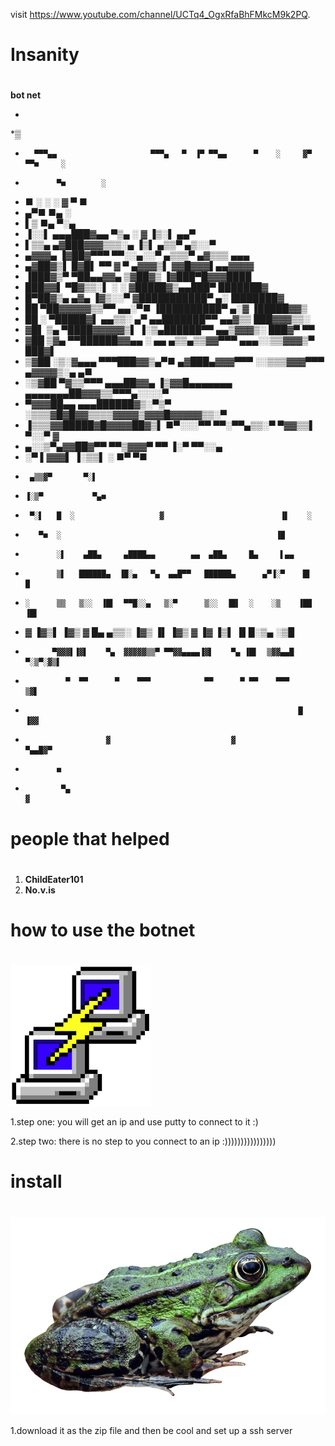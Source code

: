 visit https://www.youtube.com/channel/UCTq4_OgxRfaBhFMkcM9k2PQ.

# Insanity <h1>

**bot net**

*  
*▒                                                                               
*       ▀▀▀▄▄                     ▀▀▀▄   ▀  ▐▀ ▀▀▄▄      ▀    ░     ▓▀ ▀▀■     ░ 
*            ▀■        ░                                                         
*  ■      ░                  ░    ░       ▓         ▀        ■                   
*   ▄▀■                                                       ■▄          ░      
*  ▌▒                    ■▄                                     ▀░▄              
* ▐░░▌       ▄▄▄███▓▄▄    ▀▒▄           ░       ▓               ▐▒░▌     ▄▄▀     
*  ▌▒▒▄    ▄▓███▓▓▓▒▒▒░▄   ▐▒▌                                 ▄▒▒▀   ▄▒░░▀      
*   ▄▓▓▓▄ ▐▓██▓▀▀▀   ▀▀░░▄░░▀                               ▄▒▒▒▀   ▄▓▒▒▒    ▄▄▄ 
*  ▄▓██▓▒▌ █▓█▌         ▀▀                 ▓        ▀     ▄▓▓▓▒▌   ▓▓█▓▓▓▌▄▄▓▓▓▓ 
* ▐███▓▒▀   ▀██▄▄▓▓▄                                     ▒▓██▓▒   ▐▓███▀█▓▓▓████ 
* ███▓▓▌      ▀█▓▒▒░▌   ░          ░                    ▓█████▓▒▄▄███▀  ███████▓ 
* █▀██▓▒▄ ▄▓▄ ▐▓▒░░▀                                   ▓███████████▀ ▄░▐███████▓ 
* ██ ▀██▓▓▓▓▓▒▒▀▀  ▄▄░▀■                              ▐██████████▀ ▄░▓ ▐█████▓▓▒ 
* ██ ░ ▀█████▓▌ ▄▄▒▒░                           ▄▀  ▄▄███████▀▀ ▄▄▓▒▒  ███▓▓▓▒▒░ 
* ▓█▌ ▒▄ ▀████▓▓▓▓▓▒▌                          ▐░▒▄██████▀▀ ▄▄▒▓▓▓▒░  ███▓▀   ▀▀ 
* ▓██  ▒▓▄ ▀▀██████▓▓▄▄          ░    ▄▄   ▄▒▒▄▒▒▓▓▀▀▀ ▄▄▄░░▒▒▓▓▓▒▀  ███▓▌       
* ▒▓██  ░▒░▓▄▄▄ ▀▀▀███▓▓▒▄▀■        ▄▓███▄▓▓▓▀▀▀    ░░▒▒▒▓▓▓▀▀▀    ▄▓▓▓▓▒░▄   ▄■ 
* ░▒▓██  ▀▓▒▒▀▀▀  ▄▄▄██▓▓▄         ▐▒▓▓█▄▄▄▄▄▄▄        ▄▄▄▄▄▄▄██▓▓▓▒▒▀▀▀▄░░░░▀   
* ▀▓▓▓██▄▄  ▄▄▄██████▓▒░▀▒▀         ░▒▒▒▓█▓█▓▓▒▒▒▒▓▓▓▓▒▓▓▓█▓▓▓▓▓▒▒░▀             
*  ▐▒▒▒▓▓█████▓█▓▓▓▓██▓▒▌         ■▀░░░▀▀    ▀▀░▀▀▄▒▒░▀  ▀▓▓▒▒▌ ▀░░▀      ▓      
* ▄░░▒▀▄▓▓██▓▀▀  ▀▀▒▓▓▓▀            ▀▀             ▐░▀     ▀▀░░▄                 
* ░▀    ▌▓▓▓▌     ▐░▒▒▌     ░                     ■▀           ▀■                
*      ▄▒▒▓▀       ▀░▌                                                           
*     ▐░▒▀           ▀▄■                                                         
*      ▀░▌   █  ░                   ▓                          ▐▌    ░           
*        ▀■  ░                                                ▐█                 
*            ░▌    ▄██▄     ▄████▄▄        ▄▄  ▄██▄     █▄     ▌▄▄               
*            ▒▌   ██████▄  ▐█░▄   ▀▄  ▄▄█▀▀   ██████▄      ▄▀▐░▀    █▌   █       
*     ░      ▒▒   ▒░░  ▐█▌  ▀▀█░░▄   ▒░▀      ▒░░  ▐█▌  ░    ░▒    ▐██  ▐█▌      
*   ▓       ▐▓▒▌ ▐▓▒    ▓  █▄  ▄▒▒░ ▐▓▒   ▐▌ ▐▓▒    ▓  ▐▓   ▐▒▌  ▐▌█░▒▄ ░▒█      
*           ▀▓▓▓▌▐▓▌    ▀▄  ▓▓▓▓▓▒▒▀ ▀▀▓▓▄▄▄▄▐▓▌    ▀▄ ▐█▌  ▒▓▓▄▄█  ▀░▒▀░▓▒▌     
*              ▀  ▀▀      ▀    ▀▀▀            ▀▀      ▀ ▀▀    ▀▀▀        ▒▓▌     
*                                                                  █    ▐▓▓      
*                       ▓                           ▓               ▀▄▄█▓▀       
*            ■                                                                   
*             ▀▄                                                             ▓   
# people that helped <h1> 
  
1. **ChildEater101**
2. **No.v.is**

# **how to use the botnet** <h1>

![GitHub Logo](/images/putty.png)

1.step one:
you will get an ip and use putty to connect to it 
:)

2.step two:
there is no step to you connect to an 
ip
:))))))))))))))))

# **install** <h1>
  
![GitHub Logo](/images/frog.png)

1.download it as the zip file and then be cool and set up a ssh server <h4>
